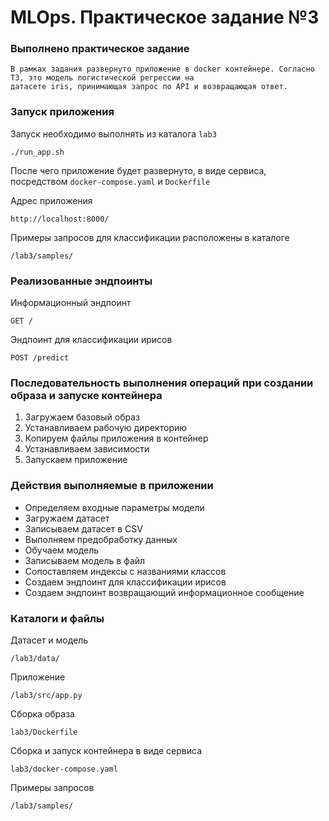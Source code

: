 # MLOps. Практическое задание №3

### Выполнено практическое задание

    В рамках задания развернуто приложение в docker контейнере. Согласно ТЗ, это модель логистической регрессии на 
    датасете iris, принимающая запрос по API и возвращающая ответ.

### Запуск приложения

Запуск необходимо выполнять из каталога `lab3`

```
./run_app.sh
```
После чего приложение будет развернуто, в виде сервиса, посредством
`docker-compose.yaml` и `Dockerfile`

Адрес приложения

```
http://localhost:8000/
```

Примеры запросов для классификации расположены в каталоге

```
/lab3/samples/
```

### Реализованные эндпоинты

Информационный эндпоинт

```
GET /
```

Эндпоинт для классификации ирисов

```
POST /predict
```

### Последовательность выполнения операций при создании образа и запуске контейнера

1. Загружаем базовый образ
2. Устанавливаем рабочую директорию
3. Копируем файлы приложения в контейнер
4. Устанавливаем зависимости
5. Запускаем приложение

### Действия выполняемые в приложении

- Определяем входные параметры модели
- Загружаем датасет
- Записываем датасет в CSV
- Выполняем предобработку данных
- Обучаем модель
- Записываем модель в файл
- Сопоставляем индексы с названиями классов
- Создаем эндпоинт для классификации ирисов
- Создаем эндпоинт возвращающий информационное сообщение

### Каталоги и файлы

Датасет и модель

```
/lab3/data/
```

Приложение

```
/lab3/src/app.py
```

Сборка образа
```
lab3/Dockerfile
```

Сборка и запуск контейнера в виде сервиса
```
lab3/docker-compose.yaml
```


Примеры запросов

```
/lab3/samples/
```






